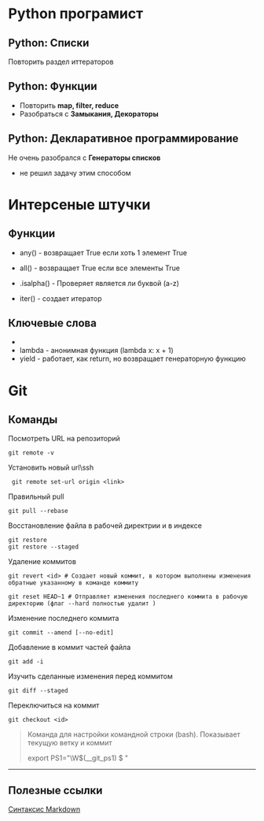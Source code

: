 # Python програмист


## Python: Списки

Повторить раздел иттераторов

## Python: Функции

* Повторить <b>map, filter, reduce</b>
* Разобраться с <b>Замыкания, Декораторы</b>

## Python: Декларативное программирование

Не очень разобрался с <b>Генераторы списков</b>
* не решил задачу этим способом


# Интерсеные штучки


## Функции

* any() - возвращает True если хоть 1 элемент True
* all() - возвращает True если все элементы True

* .isalpha() - Проверяет является ли буквой (a-z)

* iter() - создает итератор


## Ключевые слова

* 
* lambda - анонимная функция (lambda x: x + 1)
* yield - работает, как return, но возвращает генераторную функцию


# Git

## Команды

Посмотреть URL на репозиторий

    git remote -v

Установить новый url\ssh

     git remote set-url origin <link>

Правильный pull

    git pull --rebase

Восстановление файла в рабочей директрии и в индексе

    git restore
    git restore --staged

Удаление коммитов

    git revert <id> # Создает новый коммит, в котором выполнены изменения обратные указанному в команде коммиту

    git reset HEAD~1 # Отправляет изменения последнего коммита в рабочую директорию (флаг --hard полностью удалит )

Изменение последнего коммита

    git commit --amend [--no-edit]

Добавление в коммит частей файла

    git add -i

Изучить сделанные изменения перед коммитом

    git diff --staged

Переключиться на коммит

    git checkout <id>

> Команда для настройки командной строки (bash). 
> Показывает текущую ветку и коммит <br>
> 
> export PS1="\W\$(__git_ps1) $ "

---
## Полезные ссылки

[Синтаксис Markdown](https://gist.github.com/Jekins/2bf2d0638163f1294637)

